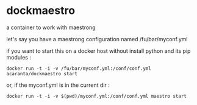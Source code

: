 dockmaestro
===========

a container to work with maestrong

let's say you have a maestrong configuration named /fu/bar/myconf.yml

if you want to start this on a docker host without install python and its pip modules :
```
docker run -t -i -v /fu/bar/myconf.yml:/conf/conf.yml acaranta/dockmaestro start
```
or, if the myconf.yml is in the current dir :
```
docker run -t -i -v $(pwd)/myconf.yml:/conf/conf.yml maestro start
```
